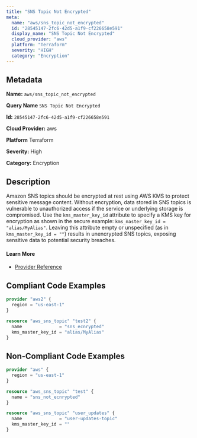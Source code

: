 ```yaml
---
title: "SNS Topic Not Encrypted"
meta:
  name: "aws/sns_topic_not_encrypted"
  id: "28545147-2fc6-42d5-a1f9-cf226658e591"
  display_name: "SNS Topic Not Encrypted"
  cloud_provider: "aws"
  platform: "Terraform"
  severity: "HIGH"
  category: "Encryption"
---
```

## Metadata

**Name:** `aws/sns_topic_not_encrypted`

**Query Name** `SNS Topic Not Encrypted`

**Id:** `28545147-2fc6-42d5-a1f9-cf226658e591`

**Cloud Provider:** aws

**Platform** Terraform

**Severity:** High

**Category:** Encryption

## Description
Amazon SNS topics should be encrypted at rest using AWS KMS to protect sensitive message content. Without encryption, data stored in SNS topics is vulnerable to unauthorized access if the service or underlying storage is compromised. Use the `kms_master_key_id` attribute to specify a KMS key for encryption as shown in the secure example: `kms_master_key_id = "alias/MyAlias"`. Leaving this attribute empty or unspecified (as in `kms_master_key_id = ""`) results in unencrypted SNS topics, exposing sensitive data to potential security breaches.

#### Learn More

 - [Provider Reference](https://registry.terraform.io/providers/hashicorp/aws/latest/docs/resources/sns_topic#kms_master_key_id)


## Compliant Code Examples
```terraform
provider "aws2" {
  region = "us-east-1"
}

resource "aws_sns_topic" "test2" {
  name              = "sns_ecnrypted"
  kms_master_key_id = "alias/MyAlias"
}

```
## Non-Compliant Code Examples
```terraform
provider "aws" {
  region = "us-east-1"
}

resource "aws_sns_topic" "test" {
  name = "sns_not_ecnrypted"
}

```

```terraform
resource "aws_sns_topic" "user_updates" {
  name              = "user-updates-topic"
  kms_master_key_id = ""
}

```